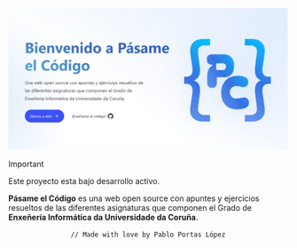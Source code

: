 [![Pásame el Código](./public/og.jpg)](https://pc.pablopl.dev)

> [!IMPORTANT]  
> Este proyecto esta bajo desarrollo activo.

**Pásame el Código** es una web open source con apuntes y ejercicios resueltos de las diferentes asignaturas que componen el Grado de **Enxeñería Informática da Universidade da Coruña**.


<div align="center">

```bash
// Made with love by Pablo Portas López
```

</div>

